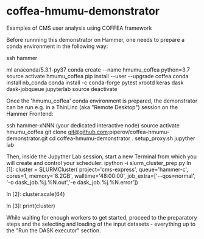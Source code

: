 # coffea-hmumu-demonstrator
Examples of CMS user analysis using COFFEA framework 

Before runnning this demonstrator on Hammer, one needs to prepare a conda environment in the following way:

ssh hammer

ml anaconda/5.3.1-py37
conda create --name hmumu_coffea python=3.7
source activate hmumu_coffea
pip install --user --upgrade coffea
conda install nb_conda
conda install -c conda-forge pytest xrootd keras dask dask-jobqueue jupyterlab
source deactivate


Once the 'hmumu_coffea' conda environment is prepared, the demonstrator can be run e.g. in a ThinLinc (aka "Remote Desktop") session on the Hammer Frontend:

ssh hammer-xNNN (your dedicated interactive node)
source activate hmumu_coffea
git clone git@github.com:piperov/coffea-hmumu-demonstrator.git
cd coffea-hmumu-demonstrator
. setup_proxy.sh
jupyther lab

Then, inside the Jupyther Lab session, start a new Terminal from which you will create and control your scheduler:
ipython -i slurm_cluster_prep.py
In [1]: cluster = SLURMCluster( project='cms-express', queue='hammer-c', cores=1, memory='8.2GB', walltime='48:00:00', job_extra=['--qos=normal', '-o dask_job.%j.%N.out','-e dask_job.%j.%N.error'])

In [2]: cluster.scale(64)

In [3]: print(cluster)

While waiting for enough workers to get started, proceed to the preparatory steps and the selecting and loading of the input datasets - everything up to the "Run the DASK executor" section.
